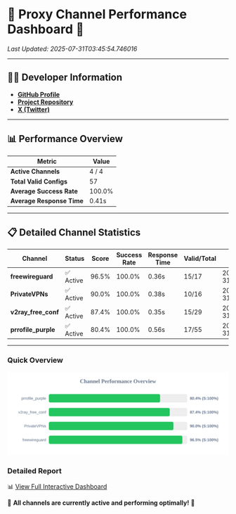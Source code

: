 # 🌟 Proxy Channel Performance Dashboard 🌟

_Last Updated: 2025-07-31T03:45:54.746016_

---

## 👩‍💻 Developer Information

- **[GitHub Profile](https://github.com/4n0nymou3)**  
- **[Project Repository](https://github.com/4n0nymou3/multi-proxy-config-fetcher)**  
- **[X (Twitter)](https://x.com/4n0nymou3)**  

---

## 📊 Performance Overview

| Metric                | Value       |
|-----------------------|-------------|
| **Active Channels**   | 4 / 4       |
| **Total Valid Configs** | 57          |
| **Average Success Rate** | 100.0%      |
| **Average Response Time** | 0.41s       |

---

## 📋 Detailed Channel Statistics

| Channel          | Status     | Score  | Success Rate | Response Time | Valid/Total | Last Success               |
|------------------|------------|--------|--------------|---------------|-------------|----------------------------|
| **freewireguard**  | ✅ Active  | 96.5%  | 100.0% | 0.36s         | 15/17       | 2025-07-31T03:45:54.744208 |
| **PrivateVPNs**  | ✅ Active  | 90.0%  | 100.0% | 0.38s         | 10/16       | 2025-07-31T03:45:54.353699 |
| **v2ray_free_conf**  | ✅ Active  | 87.4%  | 100.0% | 0.35s         | 15/29       | 2025-07-31T03:45:53.927822 |
| **prrofile_purple**  | ✅ Active  | 80.4%  | 100.0% | 0.56s         | 17/55       | 2025-07-31T03:45:53.501415 |

---

### Quick Overview
<div align="center">
  <a href="https://raw.githubusercontent.com/nullluser/NullRepo/refs/heads/main/assets/channel_stats_chart.svg">
    <img src="https://raw.githubusercontent.com/nullluser/NullRepo/refs/heads/main/assets/channel_stats_chart.svg" alt="Source Performance Statistics" width="800">
  </a>
</div>

### Detailed Report
📊 [View Full Interactive Dashboard](https://htmlpreview.github.io/?https://github.com/nullluser/NullRepo/blob/main/assets/performance_report.html)

🎉 **All channels are currently active and performing optimally!** 🎉
